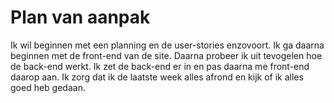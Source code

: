 # Plan van aanpak

Ik wil beginnen met een planning en de user-stories enzovoort.
Ik ga daarna beginnen met de front-end van de site. Daarna probeer ik uit tevogelen hoe de back-end werkt.
Ik zet de back-end er in en pas daarna me front-end daarop aan.
Ik zorg dat ik de laatste week alles afrond en kijk of ik alles goed heb gedaan.
